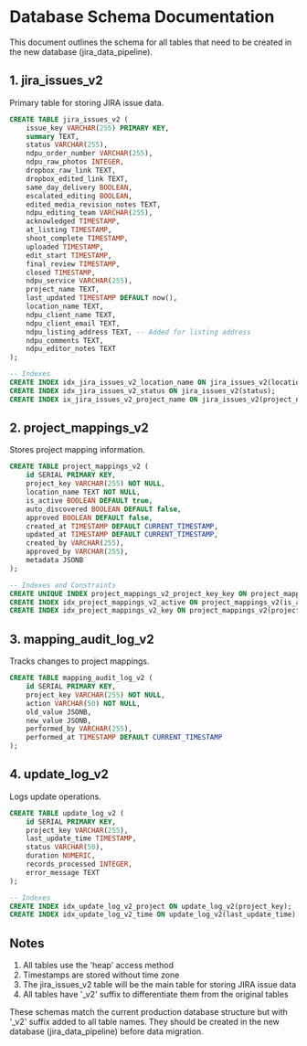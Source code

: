 # Database Schema Documentation

This document outlines the schema for all tables that need to be created in the new database (jira_data_pipeline).

## 1. jira_issues_v2

Primary table for storing JIRA issue data.

```sql
CREATE TABLE jira_issues_v2 (
    issue_key VARCHAR(255) PRIMARY KEY,
    summary TEXT,
    status VARCHAR(255),
    ndpu_order_number VARCHAR(255),
    ndpu_raw_photos INTEGER,
    dropbox_raw_link TEXT,
    dropbox_edited_link TEXT,
    same_day_delivery BOOLEAN,
    escalated_editing BOOLEAN,
    edited_media_revision_notes TEXT,
    ndpu_editing_team VARCHAR(255),
    acknowledged TIMESTAMP,
    at_listing TIMESTAMP,
    shoot_complete TIMESTAMP,
    uploaded TIMESTAMP,
    edit_start TIMESTAMP,
    final_review TIMESTAMP,
    closed TIMESTAMP,
    ndpu_service VARCHAR(255),
    project_name TEXT,
    last_updated TIMESTAMP DEFAULT now(),
    location_name TEXT,
    ndpu_client_name TEXT,
    ndpu_client_email TEXT,
    ndpu_listing_address TEXT, -- Added for listing address
    ndpu_comments TEXT,
    ndpu_editor_notes TEXT
);

-- Indexes
CREATE INDEX idx_jira_issues_v2_location_name ON jira_issues_v2(location_name);
CREATE INDEX idx_jira_issues_v2_status ON jira_issues_v2(status);
CREATE INDEX ix_jira_issues_v2_project_name ON jira_issues_v2(project_name);
```

## 2. project_mappings_v2

Stores project mapping information.

```sql
CREATE TABLE project_mappings_v2 (
    id SERIAL PRIMARY KEY,
    project_key VARCHAR(255) NOT NULL,
    location_name TEXT NOT NULL,
    is_active BOOLEAN DEFAULT true,
    auto_discovered BOOLEAN DEFAULT false,
    approved BOOLEAN DEFAULT false,
    created_at TIMESTAMP DEFAULT CURRENT_TIMESTAMP,
    updated_at TIMESTAMP DEFAULT CURRENT_TIMESTAMP,
    created_by VARCHAR(255),
    approved_by VARCHAR(255),
    metadata JSONB
);

-- Indexes and Constraints
CREATE UNIQUE INDEX project_mappings_v2_project_key_key ON project_mappings_v2(project_key);
CREATE INDEX idx_project_mappings_v2_active ON project_mappings_v2(is_active);
CREATE INDEX idx_project_mappings_v2_key ON project_mappings_v2(project_key);
```

## 3. mapping_audit_log_v2

Tracks changes to project mappings.

```sql
CREATE TABLE mapping_audit_log_v2 (
    id SERIAL PRIMARY KEY,
    project_key VARCHAR(255) NOT NULL,
    action VARCHAR(50) NOT NULL,
    old_value JSONB,
    new_value JSONB,
    performed_by VARCHAR(255),
    performed_at TIMESTAMP DEFAULT CURRENT_TIMESTAMP
);
```

## 4. update_log_v2

Logs update operations.

```sql
CREATE TABLE update_log_v2 (
    id SERIAL PRIMARY KEY,
    project_key VARCHAR(255),
    last_update_time TIMESTAMP,
    status VARCHAR(50),
    duration NUMERIC,
    records_processed INTEGER,
    error_message TEXT
);

-- Indexes
CREATE INDEX idx_update_log_v2_project ON update_log_v2(project_key);
CREATE INDEX idx_update_log_v2_time ON update_log_v2(last_update_time);
```

## Notes

1. All tables use the 'heap' access method
2. Timestamps are stored without time zone
3. The jira_issues_v2 table will be the main table for storing JIRA issue data
4. All tables have '_v2' suffix to differentiate them from the original tables
   
These schemas match the current production database structure but with '_v2' suffix added to all table names. They should be created in the new database (jira_data_pipeline) before data migration.